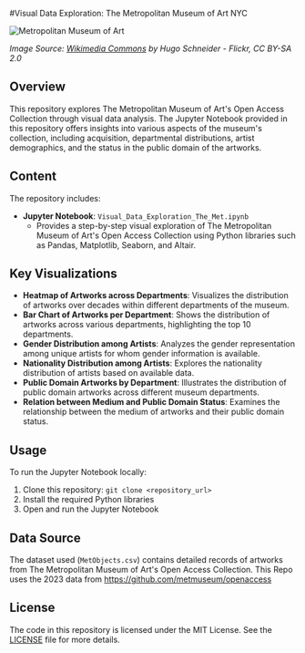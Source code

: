 #Visual Data Exploration: The Metropolitan Museum of Art NYC

![Metropolitan Museum of Art](https://upload.wikimedia.org/wikipedia/commons/thumb/3/30/Metropolitan_Museum_of_Art_%28The_Met%29_-_Central_Park%2C_NYC.jpg/2560px-Metropolitan_Museum_of_Art_%28The_Met%29_-_Central_Park%2C_NYC.jpg)

*Image Source: [Wikimedia Commons](https://commons.wikimedia.org/wiki/File:Metropolitan_Museum_of_Art_(The_Met)_-_Central_Park,_NYC.jpg) by Hugo Schneider - Flickr, CC BY-SA 2.0*

## Overview
This repository explores The Metropolitan Museum of Art's Open Access Collection through visual data analysis. The Jupyter Notebook provided in this repository offers insights into various aspects of the museum's collection, including acquisition, departmental distributions, artist demographics, and the status in the public domain of the artworks.

## Content
The repository includes:
- **Jupyter Notebook**: `Visual_Data_Exploration_The_Met.ipynb`
  - Provides a step-by-step visual exploration of The Metropolitan Museum of Art's Open Access Collection using Python libraries such as Pandas, Matplotlib, Seaborn, and Altair.

## Key Visualizations
- **Heatmap of Artworks across Departments**: Visualizes the distribution of artworks over decades within different departments of the museum.
- **Bar Chart of Artworks per Department**: Shows the distribution of artworks across various departments, highlighting the top 10 departments.
- **Gender Distribution among Artists**: Analyzes the gender representation among unique artists for whom gender information is available.
- **Nationality Distribution among Artists**: Explores the nationality distribution of artists based on available data.
- **Public Domain Artworks by Department**: Illustrates the distribution of public domain artworks across different museum departments.
- **Relation between Medium and Public Domain Status**: Examines the relationship between the medium of artworks and their public domain status.

## Usage
To run the Jupyter Notebook locally:
1. Clone this repository: `git clone <repository_url>`
2. Install the required Python libraries
3. Open and run the Jupyter Notebook

## Data Source
The dataset used (`MetObjects.csv`) contains detailed records of artworks from The Metropolitan Museum of Art's Open Access Collection.
This Repo uses the 2023 data from https://github.com/metmuseum/openaccess 

## License
The code in this repository is licensed under the MIT License. See the [LICENSE](./LICENSE) file for more details.
